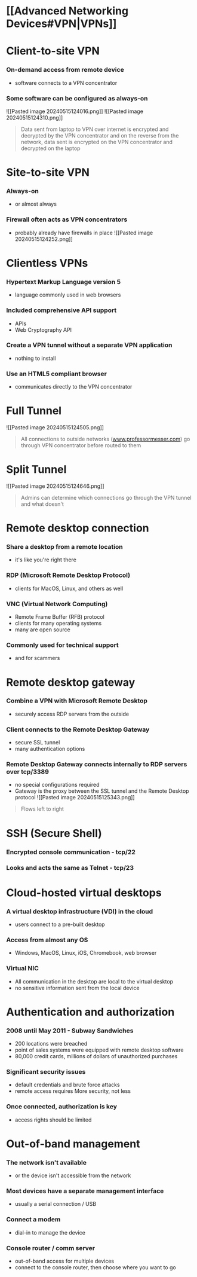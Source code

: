 # [[Advanced Networking Devices#VPN|VPNs]]
# Client-to-site VPN
### On-demand access from remote device
- software connects to a VPN concentrator
### Some software can be configured as always-on
![[Pasted image 20240515124016.png]]
![[Pasted image 20240515124310.png]]
> Data sent from laptop to VPN over internet is encrypted and decrypted by the VPN concentrator and on the reverse from the network, data sent is encrypted on the VPN concentrator and decrypted on the laptop
# Site-to-site VPN
### Always-on
- or almost always
### Firewall often acts as VPN concentrators
- probably already have firewalls in place
![[Pasted image 20240515124252.png]]
# Clientless VPNs
### Hypertext Markup Language version 5
- language commonly used in web browsers
### Included comprehensive API support
- APIs
- Web Cryptography API
### Create a VPN tunnel without a separate VPN application
- nothing to install
### Use an HTML5 compliant browser
- communicates directly to the VPN concentrator
# Full Tunnel
![[Pasted image 20240515124505.png]]
> All connections to outside networks (www.professormesser.com) go through VPN concentrator before routed to them
# Split Tunnel
![[Pasted image 20240515124646.png]]
> Admins can determine which connections go through the VPN tunnel and what doesn't
# Remote desktop connection
### Share a desktop from a remote location
- it's like you're right there
### RDP (Microsoft Remote Desktop Protocol)
- clients for MacOS, Linux, and others as well
### VNC (Virtual Network Computing)
- Remote Frame Buffer (RFB) protocol
- clients for many operating systems
- many are open source
### Commonly used for technical support
- and for scammers
# Remote desktop gateway
### Combine a VPN with Microsoft Remote Desktop
- securely access RDP servers from the outside
### Client connects to the Remote Desktop Gateway
- secure SSL tunnel
- many authentication options
### Remote Desktop Gateway connects internally to RDP servers over tcp/3389
- no special configurations required
- Gateway is the proxy between the SSL tunnel and the Remote Desktop protocol
![[Pasted image 20240515125343.png]]
> Flows left to right
# SSH (Secure Shell)
### Encrypted console communication - tcp/22
### Looks and acts the same as Telnet - tcp/23
# Cloud-hosted virtual desktops
### A virtual desktop infrastructure (VDI) in the cloud
- users connect to a pre-built desktop
### Access from almost any OS
- Windows, MacOS, Linux, iOS, Chromebook, web browser
### Virtual NIC
- All communication in the desktop are local to the virtual desktop
- no sensitive information sent from the local device
# Authentication and authorization
### 2008 until May 2011 - Subway Sandwiches
- 200 locations were breached
- point of sales systems were equipped with remote desktop software
- 80,000 credit cards, millions of dollars of unauthorized purchases
### Significant security issues
- default credentials and brute force attacks
- remote access requires More security, not less
### Once connected, authorization is key
- access rights should be limited
# Out-of-band management
### The network isn't available
- or the device isn't accessible from the network
### Most devices have a separate management interface
- usually a serial connection / USB
### Connect a modem
- dial-in to manage the device
### Console router / comm server
- out-of-band access for multiple devices
- connect to the console router, then choose where you want to go